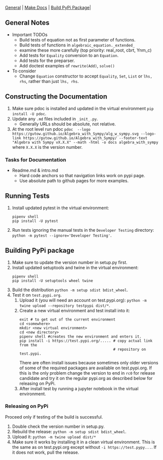 [General](#general-notes) | [Make Docs](#constructing-the-documentation) | 
[Build PyPi Package](#building-pypi-package)|
## General Notes
* Important TODOs
  * Build tests of equation not as first parameter of functions.
  * Build tests of functions in `algebraic_equation._extended_`
  * examine these more carefully (top priority: real_root, cbrt, Ynm_c)
  * Add tests for `Equality` conversion to an `Equation`.
  * Add tests for the preparser.
  * Add doctest examples of `rewrite(Add)`, `solve()`
* To consider
  * Change `Equation` constructor to accept `Equality`, `Set`, `List` or 
    `lhs, rhs`, rather than just `lhs, rhs`.

## Constructing the Documentation

1. Make sure pdoc is installed and updated in the virtual environment `pip 
   install -U pdoc`.
2. Update any `.md` files included in `_init_.py`.
   * Generally URLs should be absolute, not relative.
3. At the root level run pdoc `pdoc 
--logo https://gutow.github.io/Algebra_with_Sympy/alg_w_sympy.svg
--logo-link https://gutow.github.io/Algebra_with_Sympy/
--footer-text "Algebra with Sympy vX.X.X" --math -html -o docs algebra_with_sympy` 
   where `X.X.X` is the version number.

### Tasks for Documentation
* Readme.md & intro.md
  * Hard code anchors so that navigation links work on pypi page.
  * Use absolute path to github pages for more examples.

## Running Tests

1. Install updated pytest in the virtual environment:
   ```
   pipenv shell
   pip install -U pytest
   ```
2. Run tests ignoring the manual tests in the `Developer Testing` directory:
   `python -m pytest --ignore='Developer Testing'`.
## Building PyPi package

1. Make sure to update the version number in setup.py first.
1. Install updated  setuptools and twine in the virtual environment:
   ```
   pipenv shell
   pip install -U setuptools wheel twine
   ```
1. Build the distribution `python -m setup sdist bdist_wheel`.
1. Test it on `test.pypi.org`.
    1. Upload it (you will need an account on test.pypi.org):
       `python -m twine upload --repository testpypi dist/*`.
    1. Create a new virtual environment and test install into it:
        ```
        exit # to get out of the current environment
        cd <somewhere>
        mkdir <new virtual environment>
        cd <new directory>
        pipenv shell #creates the new environment and enters it.
        pip install -i https://test.pypi.org/..... # copy actual link from the
                                                   # repository on test.pypi.
        ```
       There are often install issues because sometimes only older versions of
       some of the required packages are available on test.pypi.org. If this
       is the only problem change the version to end in `rc0` for release
       candidate and try it on the regular pypi.org as described below for
       releasing on PyPi.
    1. After install test by running a jupyter notebook in the virtual 
       environment.

### Releasing on PyPi

Proceed only if testing of the build is successful.

1. Double check the version number in setup.py.
1. Rebuild the release: `python -m setup sdist bdist_wheel`.
1. Upload it: `python -m twine upload dist/*`
1. Make sure it works by installing it in a clean virtual environment. This
   is the same as on test.pypi.org except without `-i https://test.pypy...`. If
   it does not work, pull the release.

